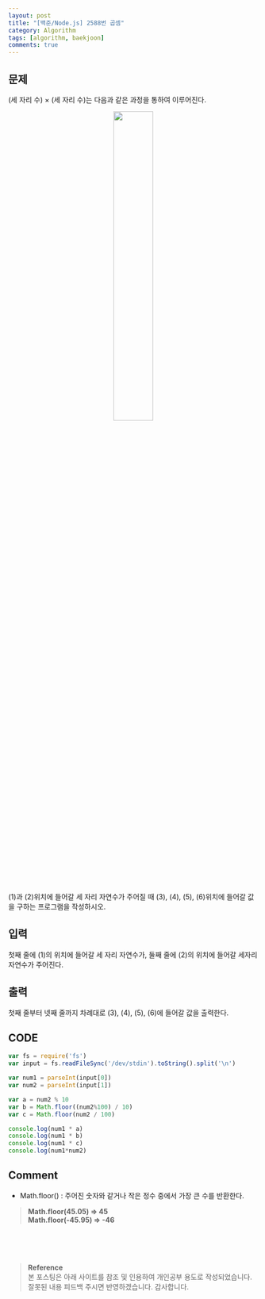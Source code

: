 ```yaml
---
layout: post
title: "[백준/Node.js] 2588번 곱셈"
category: Algorithm
tags: [algorithm, baekjoon]
comments: true
---
```


## 문제
(세 자리 수) × (세 자리 수)는 다음과 같은 과정을 통하여 이루어진다.
<p align='center'><img width="40%"  src="https://user-images.githubusercontent.com/76654131/138587096-786d440b-71ae-4d6b-9321-06f2e1d39c53.png"></p>
(1)과 (2)위치에 들어갈 세 자리 자연수가 주어질 때 (3), (4), (5), (6)위치에 들어갈 값을 구하는 프로그램을 작성하시오.

## 입력
첫째 줄에 (1)의 위치에 들어갈 세 자리 자연수가, 둘째 줄에 (2)의 위치에 들어갈 세자리 자연수가 주어진다.

## 출력
첫째 줄부터 넷째 줄까지 차례대로 (3), (4), (5), (6)에 들어갈 값을 출력한다.

## CODE
```javascript
var fs = require('fs')
var input = fs.readFileSync('/dev/stdin').toString().split('\n')

var num1 = parseInt(input[0])
var num2 = parseInt(input[1])

var a = num2 % 10
var b = Math.floor((num2%100) / 10)
var c = Math.floor(num2 / 100)

console.log(num1 * a)
console.log(num1 * b)
console.log(num1 * c)
console.log(num1*num2)
```
## Comment
- Math.floor() : 주어진 숫자와 같거나 작은 정수 중에서 가장 큰 수를 반환한다.
>**Math.floor(45.05)  => 45**   
**Math.floor(-45.95) => -46**

<br>
<br>
<br>

>**Reference**   
본 포스팅은 아래 사이트를 참조 및 인용하여 개인공부 용도로 작성되었습니다.   
잘못된 내용 피드백 주시면 반영하겠습니다. 감사합니다.   
[]()